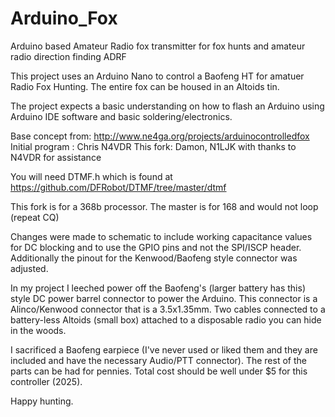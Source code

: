 # Arduino_Fox
Arduino based Amateur Radio fox transmitter for fox hunts and amateur radio direction finding ADRF

This project uses an Arduino Nano to control a Baofeng HT for amatuer Radio Fox Hunting.
The entire fox can be housed in an Altoids tin. 

The project expects a basic understanding on how to flash an Arduino using Arduino IDE software and basic soldering/electronics.

Base concept from:  http://www.ne4ga.org/projects/arduinocontrolledfox
Initial program : Chris N4VDR
This fork: Damon, N1LJK with thanks to N4VDR for assistance

You will need DTMF.h which is found at https://github.com/DFRobot/DTMF/tree/master/dtmf

This fork is for a 368b processor.  The master is for 168 and would not loop (repeat CQ) 

Changes were made to schematic to include working capacitance values for DC blocking and to use the GPIO pins and not the SPI/ISCP header.  Additionally the pinout for the Kenwood/Baofeng style connector was adjusted.

In my project I leeched power off the Baofeng's (larger battery has this) style DC power barrel connector to power the Arduino.  This connector is a Alinco/Kenwood connector that is a 3.5x1.35mm.  Two cables connected to a battery-less Altoids (small box) attached to a disposable radio you can hide in the woods.

I sacrificed a Baofeng earpiece (I've never used or liked them and they are included and have the necessary Audio/PTT connector).  The rest of the parts can be had for pennies.  Total cost should be well under $5 for this controller (2025).

Happy hunting.
